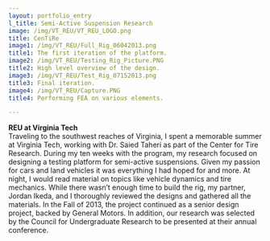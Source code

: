 ```yaml
---
layout: portfolio_entry
l_title: Semi-Active Suspension Research
image: /img/VT_REU/VT_REU_LOGO.png
title: CenTiRe
image1: /img/VT_REU/Full_Rig_06042013.png
title1: The first iteration of the platform.
image2: /img/VT_REU/Testing_Rig_Picture.PNG
title2: High level overview of the design.
image3: /img/VT_REU/Test_Rig_07152013.png
title3: Final iteration.
image4: /img/VT_REU/Capture.PNG
title4: Performing FEA on various elements.

---
```

<strong class="s_title">REU at Virginia Tech</strong><br />
Traveling to the southwest reaches of Virginia, I spent a memorable summer at Virginia Tech, working with Dr. Saied Taheri as part of the Center for Tire Research. During my ten weeks with the program, my research focused on designing a testing platform for semi-active suspensions. Given my passion for cars and land vehicles it was everything I had hoped for and more. At night, I would read material on topics like vehicle dynamics and tire mechanics. While there wasn’t enough time to build the rig, my partner, Jordan Ikeda, and I thoroughly reviewed the designs and gathered all the materials. In the Fall of 2013, the project continued as a senior design project, backed by General Motors. In addition, our research was selected by the Council for Undergraduate Research to be presented at their annual conference.

